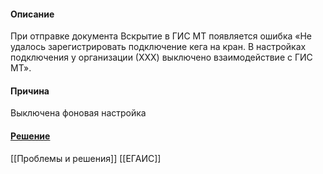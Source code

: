 #### Описание
При отправке документа Вскрытие в ГИС МТ появляется ошибка «Не удалось зарегистрировать подключение кега на кран. В настройках подключения у организации (ХХХ) выключено взаимодействие с ГИС МТ».

#### Причина
Выключена фоновая настройка

#### [Решение](https://n.sbis.ru/article/7d38776e-91a7-4dca-9ea2-c7fd6c245817)



[[Проблемы и решения]]
[[ЕГАИС]]
